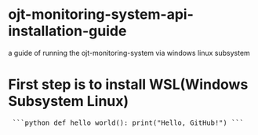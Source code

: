# ojt-monitoring-system-api-installation-guide
a guide of running the ojt-monitoring-system via windows linux subsystem

# First step is to install WSL(Windows Subsystem Linux)
<pre> ```python def hello_world(): print("Hello, GitHub!") ``` </pre>
